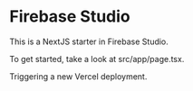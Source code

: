 # Firebase Studio

This is a NextJS starter in Firebase Studio.

To get started, take a look at src/app/page.tsx.

Triggering a new Vercel deployment.
